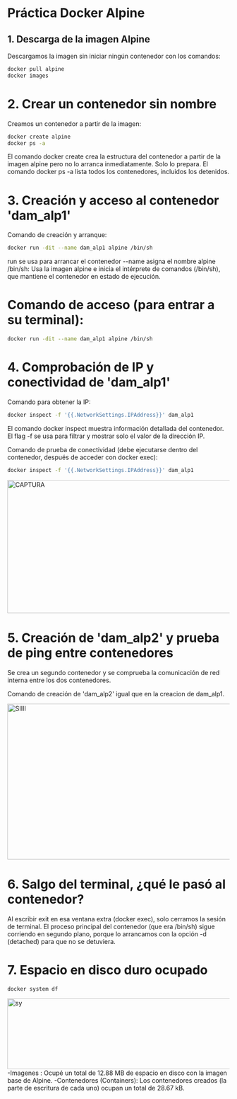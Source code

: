 # Práctica Docker Alpine
## 1. Descarga de la imagen Alpine

Descargamos la imagen sin iniciar ningún contenedor con los comandos:

```bash
docker pull alpine
docker images
```

# 2. Crear un contenedor sin nombre

Creamos un contenedor a partir de la imagen:
```bash
docker create alpine
docker ps -a
```
El comando docker create crea la estructura del contenedor a partir de la imagen alpine pero no lo arranca inmediatamente. Solo lo prepara.
El comando docker ps -a lista todos los contenedores, incluidos los detenidos.

# 3. Creación y acceso al contenedor 'dam_alp1'
Comando de creación y arranque:
```bash
docker run -dit --name dam_alp1 alpine /bin/sh
```
run se usa para arrancar el contenedor 
--name asigna el nombre
alpine /bin/sh: Usa la imagen alpine e inicia el intérprete de comandos (/bin/sh), que mantiene el contenedor en estado de ejecución.
# Comando de acceso (para entrar a su terminal):
```bash
docker run -dit --name dam_alp1 alpine /bin/sh
```
# 4. Comprobación de IP y conectividad de 'dam_alp1'
Comando para obtener la IP:
```bash
docker inspect -f '{{.NetworkSettings.IPAddress}}' dam_alp1
```
El comando docker inspect muestra información detallada del contenedor. El flag -f se usa para filtrar y mostrar solo el valor de la dirección IP.

Comando de prueba de conectividad (debe ejecutarse dentro del contenedor, después de acceder con docker exec):
```bash
docker inspect -f '{{.NetworkSettings.IPAddress}}' dam_alp1
```
<img width="930" height="301" alt="CAPTURA" src="https://github.com/user-attachments/assets/e2403aae-7ece-49e5-b14e-deb71cbf7304" />

# 5. Creación de 'dam_alp2' y prueba de ping entre contenedores
Se crea un segundo contenedor y se comprueba la comunicación de red interna entre los dos contenedores.

Comando de creación de 'dam_alp2' igual que en la creacion de dam_alp1.

<img width="730" height="352" alt="SIIII" src="https://github.com/user-attachments/assets/24cc987a-7bef-49b2-9d39-83c893b2fedf" />

# 6. Salgo del terminal, ¿qué le pasó al contenedor? 

Al escribir exit en esa ventana extra (docker exec), solo cerramos la sesión de terminal. El proceso principal del contenedor (que era /bin/sh) sigue corriendo en segundo plano, porque lo arrancamos con la opción -d (detached) para que no se detuviera.

# 7. Espacio en disco duro ocupado

```bash
docker system df
```
<img width="722" height="160" alt="sy" src="https://github.com/user-attachments/assets/d3a808e3-06e6-453c-91ed-aa7de729fa7f" />
-Imagenes : Ocupé un total de 12.88 MB de espacio en disco con la imagen base de Alpine.
-Contenedores (Containers): Los contenedores creados (la parte de escritura de cada uno) ocupan un total de 28.67 kB.


